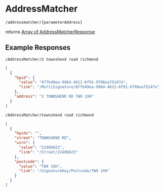 # AddressMatcher
```
/addressmatcher/{parameterAddress}
```
returns [Array of AddressMatcherResponse](AddressMatcherResponse.md)
## Example Responses
```
/AddressMatcher/2 townshend road richmond
```
```json
[
  {
    "hpid": {
      "value": "87fb49ea-9964-4612-bf91-9796ea75247e",
      "link": "/MultiSignature/87fb49ea-9964-4612-bf91-9796ea75247e"
    },
    "address": "2 TOWNSHEND RD TW9 1XH"
  }
]
```
```
/AddressMatcher/townshend road richmond
```
```json
[
  {
    "hpids": "",
    "street": "TOWNSHEND RD",
    "usrn": {
      "value": "22406023",
      "link": "/Street/22406023"
    },
    "postcode": {
      "value": "TW9 1XH",
      "link": "/SignatureKey/Postcode/TW9 1XH"
    }
  }
]
```
